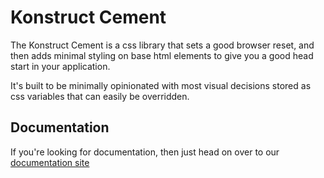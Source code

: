 # Konstruct Cement

The Konstruct Cement is a css library that sets a good browser reset, and then adds minimal styling on base html elements to give you a good head start in your application.

It's built to be minimally opinionated with most visual decisions stored as css variables that can easily be overridden.

## Documentation

If you're looking for documentation, then just head on over to our [documentation site](https://konstruct.traaidmark.com)
